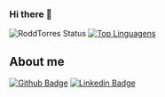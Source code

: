 ### Hi there 👋

![RoddTorres Status](https://github-readme-stats.vercel.app/api?username=roddtorres&theme=gruvbox&show_icons=true)
[![Top Linguagens](https://github-readme-stats.vercel.app/api/top-langs/?username=roddtorres&theme=gruvbox&theme=compact)](https://github.com/anuraghazra/github-readme-stats)

## About me
[![Github Badge](https://img.shields.io/badge/-Github-000?style=flat-square&logo=Github&logoColor=white&link=https://github.com/RoddTorres)](https://github.com/RoddTorres)
[![Linkedin Badge](https://img.shields.io/badge/-LinkedIn-blue?style=flat-square&logo=Linkedin&logoColor=white&link=https://www.linkedin.com/in/rodrigo-torres-de-souza-1048711b0/)](https://www.linkedin.com/in/rodrigo-torres-de-souza-1048711b0/)



<!--
**RoddTorres/RoddTorres** is a ✨ _special_ ✨ repository because its `README.md` (this file) appears on your GitHub profile.

Here are some ideas to get you started:

- 🔭 I’m currently working on ...
- 🌱 I’m currently learning ...
- 👯 I’m looking to collaborate on ...
- 🤔 I’m looking for help with ...
- 💬 Ask me about ...
- 📫 How to reach me: ...
- 😄 Pronouns: ...
- ⚡ Fun fact: ...
-->
